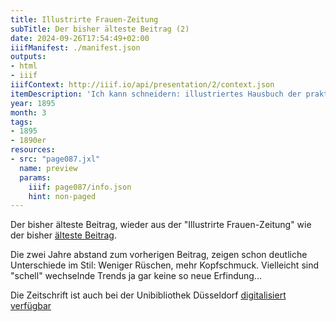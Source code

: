 ```yaml
---
title: Illustrirte Frauen-Zeitung
subTitle: Der bisher älteste Beitrag (2)
date: 2024-09-26T17:54:49+02:00
iiifManifest: ./manifest.json
outputs:
- html
- iiif
iiifContext: http://iiif.io/api/presentation/2/context.json
itemDescription: 'Ich kann schneidern: illustriertes Hausbuch der praktischen Schneiderei von Antonie Steimann, Ullstein, Berlin 1908. <a class="worldcat" href="http://www.worldcat.org/oclc/312332207">&nbsp;</a>'
year: 1895
month: 3
tags:
- 1895
- 1890er
resources:
- src: "page087.jxl"
  name: preview
  params:
    iiif: page087/info.json
    hint: non-paged
---
```


Der bisher älteste Beitrag, wieder aus der "Illustrirte Frauen-Zeitung" wie der bisher [älteste Beitrag](/post/illustrirte-frauen-zeitung-12-1897).
<!--more-->
Die zwei Jahre abstand zum vorherigen Beitrag, zeigen schon deutliche Unterschiede im Stil: Weniger Rüschen, mehr Kopfschmuck.
Vielleicht sind "schell" wechselnde Trends ja gar keine so neue Erfindung...

Die Zeitschrift ist auch bei der Unibibliothek Düsseldorf [digitalisiert verfügbar](https://digital.ub.uni-duesseldorf.de/ihd/periodical/pageview/3111071)
